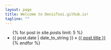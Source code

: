 ```yaml
---
layout: page
title: Welcome to DenisTsoi.github.io!
tagline: ""
---
```


<ul class="posts">
  {% for post in site.posts limit: 5 %}
    <li>
    	<span>{{ post.date | date_to_string }} &raquo;</span> 
      <a href="{{ post.url }}">{{ post.title }}</a>
    </li>
  {% endfor %}
</ul>